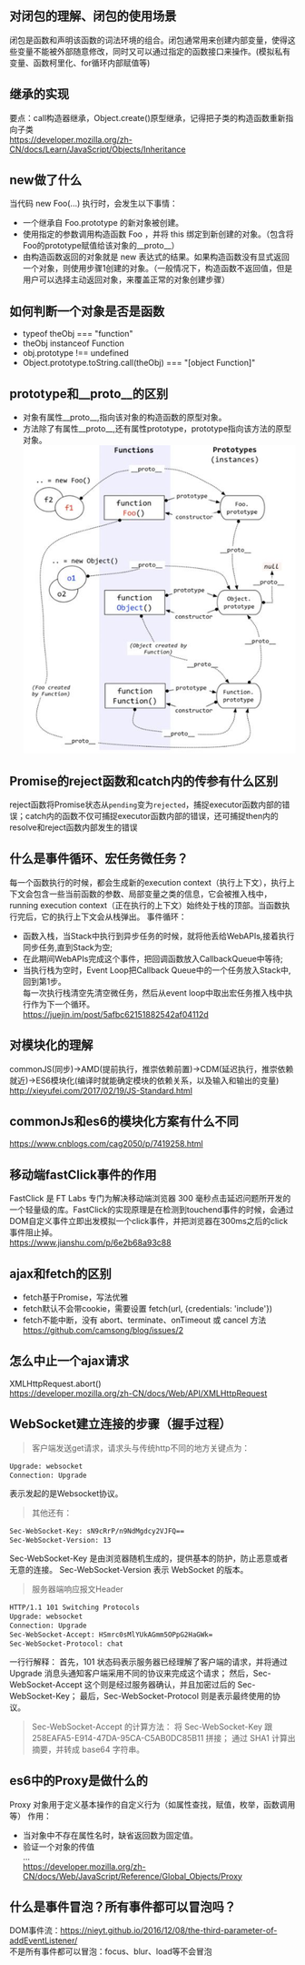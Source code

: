 ## 对闭包的理解、闭包的使用场景  
闭包是函数和声明该函数的词法环境的组合。闭包通常用来创建内部变量，使得这些变量不能被外部随意修改，同时又可以通过指定的函数接口来操作。(模拟私有变量、函数柯里化、for循环内部赋值等)

## 继承的实现  
要点：call构造器继承，Object.create()原型继承，记得把子类的构造函数重新指向子类  
https://developer.mozilla.org/zh-CN/docs/Learn/JavaScript/Objects/Inheritance

## new做了什么
当代码 new Foo(...) 执行时，会发生以下事情：
* 一个继承自 Foo.prototype 的新对象被创建。
* 使用指定的参数调用构造函数 Foo ，并将 this 绑定到新创建的对象。（包含将Foo的prototype赋值给该对象的__proto__）
* 由构造函数返回的对象就是 new 表达式的结果。如果构造函数没有显式返回一个对象，则使用步骤1创建的对象。（一般情况下，构造函数不返回值，但是用户可以选择主动返回对象，来覆盖正常的对象创建步骤）

## 如何判断一个对象是否是函数  
* typeof theObj === "function"
* theObj instanceof Function 
* obj.prototype !== undefined
* Object.prototype.toString.call(theObj) === "[object Function]"

## prototype和__proto__的区别  
* 对象有属性__proto__,指向该对象的构造函数的原型对象。
* 方法除了有属性__proto__,还有属性prototype，prototype指向该方法的原型对象。  
![珍藏多年的网图](./img/proto.jpg)

## Promise的reject函数和catch内的传参有什么区别 
reject函数将Promise状态从`pending`变为`rejected`，捕捉executor函数内部的错误；catch内的函数不仅可捕捉executor函数内部的错误，还可捕捉then内的resolve和reject函数内部发生的错误

## 什么是事件循环、宏任务微任务？
每一个函数执行的时候，都会生成新的execution context（执行上下文），执行上下文会包含一些当前函数的参数、局部变量之类的信息，它会被推入栈中， running execution context（正在执行的上下文）始终处于栈的顶部。当函数执行完后，它的执行上下文会从栈弹出。
事件循环：
* 函数入栈，当Stack中执行到异步任务的时候，就将他丢给WebAPIs,接着执行同步任务,直到Stack为空;
* 在此期间WebAPIs完成这个事件，把回调函数放入CallbackQueue中等待;
* 当执行栈为空时，Event Loop把Callback Queue中的一个任务放入Stack中,回到第1步。  
每一次执行栈清空先清空微任务，然后从event loop中取出宏任务推入栈中执行作为下一个循环。  
https://juejin.im/post/5afbc62151882542af04112d

## 对模块化的理解
commonJS(同步)->AMD(提前执行，推崇依赖前置)->CDM(延迟执行，推崇依赖就近)->ES6模块化(编译时就能确定模块的依赖关系，以及输入和输出的变量)  
http://xieyufei.com/2017/02/19/JS-Standard.html

## commonJs和es6的模块化方案有什么不同
https://www.cnblogs.com/cag2050/p/7419258.html

## 移动端fastClick事件的作用
FastClick 是 FT Labs 专门为解决移动端浏览器 300 毫秒点击延迟问题所开发的一个轻量级的库。FastClick的实现原理是在检测到touchend事件的时候，会通过DOM自定义事件立即出发模拟一个click事件，并把浏览器在300ms之后的click事件阻止掉。  
https://www.jianshu.com/p/6e2b68a93c88

## ajax和fetch的区别
* fetch基于Promise，写法优雅
* fetch默认不会带cookie，需要设置 fetch(url, {credentials: 'include'})
* fetch不能中断，没有 abort、terminate、onTimeout 或 cancel 方法  
https://github.com/camsong/blog/issues/2

## 怎么中止一个ajax请求
XMLHttpRequest.abort()  
https://developer.mozilla.org/zh-CN/docs/Web/API/XMLHttpRequest

## WebSocket建立连接的步骤（握手过程）
> 客户端发送get请求，请求头与传统http不同的地方关键点为：
```
Upgrade: websocket
Connection: Upgrade
```
表示发起的是Websocket协议。
> 其他还有：
```
Sec-WebSocket-Key: sN9cRrP/n9NdMgdcy2VJFQ==
Sec-WebSocket-Version: 13
```
Sec-WebSocket-Key 是由浏览器随机生成的，提供基本的防护，防止恶意或者无意的连接。
Sec-WebSocket-Version 表示 WebSocket 的版本。
> 服务器端响应报文Header
```
HTTP/1.1 101 Switching Protocols
Upgrade: websocket
Connection: Upgrade
Sec-WebSocket-Accept: HSmrc0sMlYUkAGmm5OPpG2HaGWk=
Sec-WebSocket-Protocol: chat
```
一行行解释：
首先，101 状态码表示服务器已经理解了客户端的请求，并将通过 Upgrade 消息头通知客户端采用不同的协议来完成这个请求；
然后，Sec-WebSocket-Accept 这个则是经过服务器确认，并且加密过后的 Sec-WebSocket-Key；
最后，Sec-WebSocket-Protocol 则是表示最终使用的协议。
> Sec-WebSocket-Accept 的计算方法：
将 Sec-WebSocket-Key 跟 258EAFA5-E914-47DA-95CA-C5AB0DC85B11 拼接；
通过 SHA1 计算出摘要，并转成 base64 字符串。

## es6中的Proxy是做什么的
Proxy 对象用于定义基本操作的自定义行为（如属性查找，赋值，枚举，函数调用等）
作用： 
* 当对象中不存在属性名时，缺省返回数为固定值。
* 验证一个对象的传值  
...  
https://developer.mozilla.org/zh-CN/docs/Web/JavaScript/Reference/Global_Objects/Proxy

## 什么是事件冒泡？所有事件都可以冒泡吗？
DOM事件流：https://nieyt.github.io/2016/12/08/the-third-parameter-of-addEventListener/  
不是所有事件都可以冒泡：focus、blur、load等不会冒泡